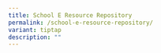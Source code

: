 ```yaml
---
title: School E Resource Repository
permalink: /school-e-resource-repository/
variant: tiptap
description: ""
---
```


